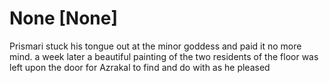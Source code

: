 # None [None]
Prismari stuck his tongue out at the minor goddess and paid it no more mind. a week later a beautiful painting of the two residents of the floor was left upon the door for Azrakal to find and do with as he pleased

